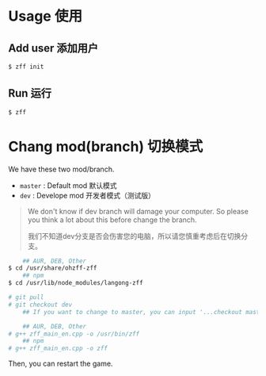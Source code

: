 # Usage 使用

## Add user 添加用户

```bash
$ zff init
```

## Run 运行

```bash
$ zff
```

# Chang mod(branch) 切换模式

We have these two mod/branch.

- `master` : Default mod 默认模式
- `dev` : Develope mod 开发者模式（测试版）

> We don't know if dev branch will damage your computer. So please you think a lot about this before change the branch.
> 
> 我们不知道dev分支是否会伤害您的电脑，所以请您慎重考虑后在切换分支。

```bash
    ## AUR, DEB, Other
$ cd /usr/share/ohzff-zff
    ## npm
$ cd /usr/lib/node_modules/langong-zff

# git pull
# git checkout dev
    ## If you want to change to master, you can input '...checkout master'

    ## AUR, DEB, Other
# g++ zff_main_en.cpp -o /usr/bin/zff
    ## npm
# g++ zff_main_en.cpp -o zff
```

Then, you can restart the game.

